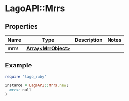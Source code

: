 # LagoAPI::Mrrs

## Properties

| Name | Type | Description | Notes |
| ---- | ---- | ----------- | ----- |
| **mrrs** | [**Array&lt;MrrObject&gt;**](MrrObject.md) |  |  |

## Example

```ruby
require 'lago_ruby'

instance = LagoAPI::Mrrs.new(
  mrrs: null
)
```

